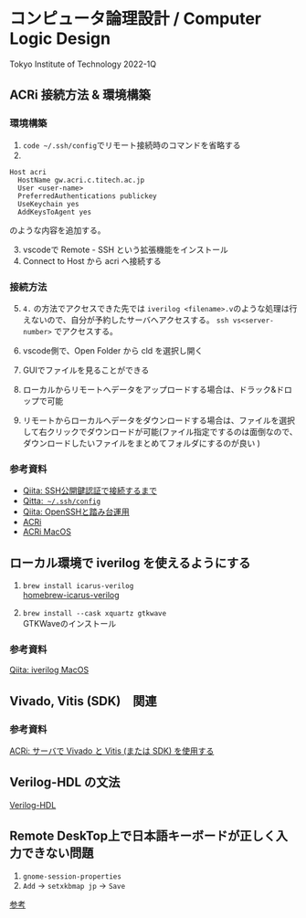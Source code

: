 # コンピュータ論理設計 / Computer Logic Design

Tokyo Institute of Technology 2022-1Q

## ACRi 接続方法 & 環境構築

### 環境構築
1. `code ~/.ssh/config`でリモート接続時のコマンドを省略する
2. 
```
Host acri
  HostName gw.acri.c.titech.ac.jp
  User <user-name>
  PreferredAuthentications publickey
  UseKeychain yes
  AddKeysToAgent yes
```

のような内容を追加する。

3. vscodeで Remote - SSH という拡張機能をインストール
4. Connect to Host から acri へ接続する


### 接続方法

5. `4.` の方法でアクセスできた先では `iverilog <filename>.v`のような処理は行えないので、自分が予約したサーバへアクセスする。
  `ssh vs<server-number>` でアクセスする。

6. vscode側で、Open Folder から cld を選択し開く
7. GUIでファイルを見ることができる

8. ローカルからリモートへデータをアップロードする場合は、ドラック&ドロップで可能
9. リモートからローカルへデータをダウンロードする場合は、ファイルを選択して右クリックでダウンロードが可能(ファイル指定でするのは面倒なので、ダウンロードしたいファイルをまとめてフォルダにするのが良い )

### 参考資料

- [Qiita: SSH公開鍵認証で接続するまで](https://qiita.com/kazokmr/items/754169cfa996b24fcbf5)
- [Qitta:` ~/.ssh/config` ](https://qiita.com/passol78/items/2ad123e39efeb1a5286b)
- [Qiita: OpenSSHと踏み台運用](https://qiita.com/aucfan-yotsuya/items/5a5f017dbc6ae778096a)
- [ACRi](https://gw.acri.c.titech.ac.jp/wp/manual/how-to-reserve)
- [ACRi MacOS](https://www.acri.c.titech.ac.jp/wordpress/archives/1730)

## ローカル環境で iverilog を使えるようにする

1. `brew install icarus-verilog`   
[homebrew-icarus-verilog](https://formulae.brew.sh/formula/icarus-verilog)

2. `brew install --cask xquartz gtkwave`   
GTKWaveのインストール

### 参考資料

[Qiita: iverilog MacOS](https://qiita.com/y-vectorfield/items/51b778ded1b2cad92f63)
## Vivado, Vitis (SDK)　関連

### 参考資料

[ACRi: サーバで Vivado と Vitis (または SDK) を使用する](https://gw.acri.c.titech.ac.jp/wp/manual/vivado-vitis)

## Verilog-HDL の文法

[Verilog-HDL](./docs/verilog-hdl.md)

## Remote DeskTop上で日本語キーボードが正しく入力できない問題

1. `gnome-session-properties`
2. `Add` -> `setxkbmap jp` -> `Save`

[参考](https://qiita.com/vochicong/items/6452ac54bde56b0e0bb3)